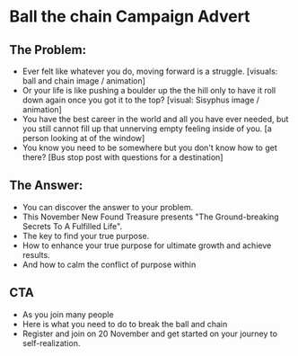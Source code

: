 # Ball the chain Campaign Advert

## The Problem:

- Ever felt like whatever you do, moving forward is a struggle. \[visuals: ball and chain image / animation\]
- Or your life is like pushing a boulder up the the hill only to have it roll down again once you got it to the top? \[visual: Sisyphus image / animation\]
- You have the best career in the world and all you have ever needed, but you still cannot fill up that unnerving empty feeling inside of you. \[a person looking at of the window\]
- You know you need to be somewhere but you don't know how to get there? \[Bus stop post with questions for a destination\]

## The Answer:

- You can discover the answer to your problem.
- This November New Found Treasure presents "The Ground-breaking Secrets To A Fulfilled Life".
- The key to find your true purpose.
- How to enhance your true purpose for ultimate growth and achieve results.
- And how to calm the conflict of purpose within

## CTA

- As you join many people
- Here is what you need to do to break the ball and chain
- Register and join on 20 November and get started on your journey to self-realization.
